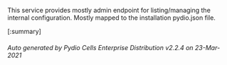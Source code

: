 






This service provides mostly admin endpoint for listing/managing the internal configuration. Mostly mapped to the installation pydio.json file.

[:summary]

###### Auto generated by Pydio Cells Enterprise Distribution v2.2.4 on 23-Mar-2021
